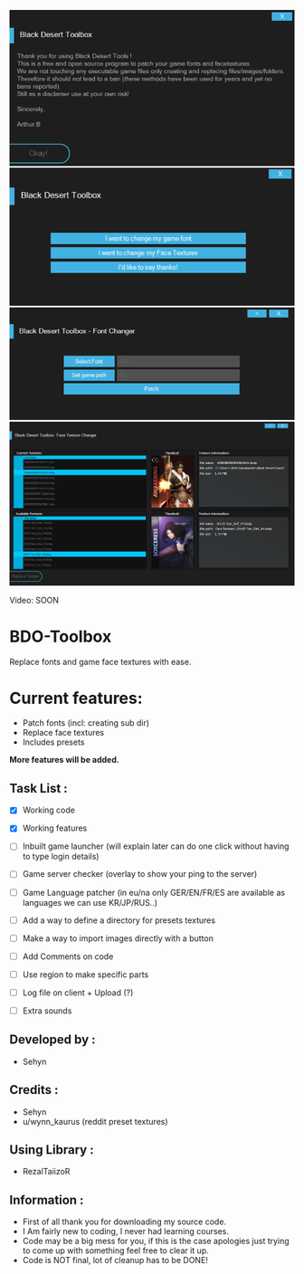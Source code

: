 


![](/Images/1.png)
![](/Images/2.png)
![](/Images/3.png)
![](/Images/4.png)

Video: SOON

# BDO-Toolbox
Replace fonts and game face textures with ease.

# Current features: 

* Patch fonts (incl: creating sub dir)
* Replace face textures
* Includes presets


**More features will be added.**

## Task List :

- [x] Working code
- [x] Working features
- [ ] Inbuilt game launcher (will explain later can do one click without having to type login details)
- [ ] Game server checker (overlay to show your ping to the server)
- [ ] Game Language patcher (in eu/na only GER/EN/FR/ES are available as languages we can use KR/JP/RUS..)
- [ ] Add a way to define a directory for presets textures
- [ ] Make a way to import images directly with a button
- [ ] Add Comments on code
- [ ] Use region to make specific parts
- [ ] Log file on client + Upload (?)
- [ ] Extra sounds







## Developed by :
* Sehyn

## Credits : 
* Sehyn
* u/wynn_kaurus (reddit preset textures)

## Using Library :
* RezalTaiizoR


## Information :
* First of all thank you for downloading my source code.
* I Am fairly new to coding, I never had learning courses.
* Code may be a big mess for you, if this is the case apologies just trying to come up with something feel free to clear it up.
* Code is NOT final, lot of cleanup has to be DONE!
